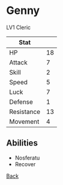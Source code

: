 # Genny

LV1 Cleric

| Stat       | <!-- --> |
| ---------- | -------- |
| HP         | 18       |
| Attack     | 7        |
| Skill      | 2        |
| Speed      | 5        |
| Luck       | 7        |
| Defense    | 1        |
| Resistance | 13       |
| Movement   | 4        |

## Abilities

- Nosferatu
- Recover

[Back](README.md)
